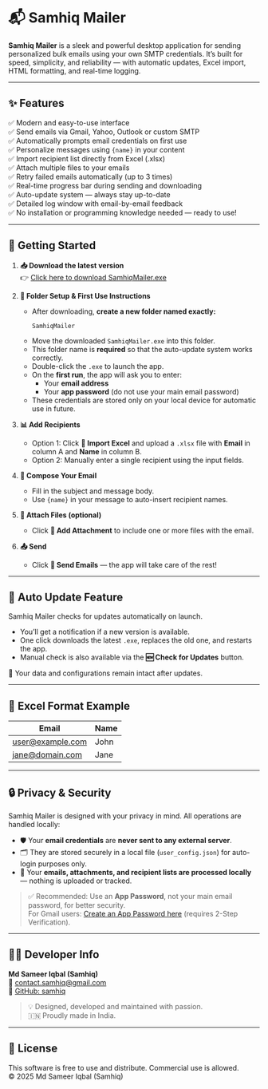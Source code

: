 # 📬 Samhiq Mailer

**Samhiq Mailer** is a sleek and powerful desktop application for sending personalized bulk emails using your own SMTP credentials. It’s built for speed, simplicity, and reliability — with automatic updates, Excel import, HTML formatting, and real-time logging.

---

## ✨ Features

✅ Modern and easy-to-use interface  
✅ Send emails via Gmail, Yahoo, Outlook or custom SMTP  
✅ Automatically prompts email credentials on first use  
✅ Personalize messages using `{name}` in your content  
✅ Import recipient list directly from Excel (.xlsx)  
✅ Attach multiple files to your emails  
✅ Retry failed emails automatically (up to 3 times)  
✅ Real-time progress bar during sending and downloading  
✅ Auto-update system — always stay up-to-date  
✅ Detailed log window with email-by-email feedback  
✅ No installation or programming knowledge needed — ready to use!

---

## 🚀 Getting Started

1. **📥 Download the latest version**  
   👉 [Click here to download SamhiqMailer.exe](https://github.com/samhiq/SamhiqMailer/releases/latest/download/SamhiqMailer.exe)

2. **📁 Folder Setup & First Use Instructions**  
   - After downloading, **create a new folder named exactly:**
     ```
     SamhiqMailer
     ```
   - Move the downloaded `SamhiqMailer.exe` into this folder.  
   - This folder name is **required** so that the auto-update system works correctly.
   - Double-click the `.exe` to launch the app.
   - On the **first run**, the app will ask you to enter:
     - Your **email address**
     - Your **app password** (do not use your main email password)
   - These credentials are stored only on your local device for automatic use in future.

3. **📊 Add Recipients**  
   - Option 1: Click **📁 Import Excel** and upload a `.xlsx` file with **Email** in column A and **Name** in column B.
   - Option 2: Manually enter a single recipient using the input fields.

4. **📝 Compose Your Email**  
   - Fill in the subject and message body.
   - Use `{name}` in your message to auto-insert recipient names.

5. **📎 Attach Files (optional)**  
   - Click **📎 Add Attachment** to include one or more files with the email.

6. **📤 Send**  
   - Click **🚀 Send Emails** — the app will take care of the rest!

---

## 🔄 Auto Update Feature

Samhiq Mailer checks for updates automatically on launch.

- You’ll get a notification if a new version is available.
- One click downloads the latest `.exe`, replaces the old one, and restarts the app.
- Manual check is also available via the **🆕 Check for Updates** button.

📂 Your data and configurations remain intact after updates.

---

## 📁 Excel Format Example

| Email              | Name     |
|--------------------|----------|
| user@example.com   | John     |
| jane@domain.com    | Jane     |

---

## 🔒 Privacy & Security

Samhiq Mailer is designed with your privacy in mind. All operations are handled locally:

- 🛡️ Your **email credentials** are **never sent to any external server**.
- 🗂️ They are stored securely in a local file (`user_config.json`) for auto-login purposes only.
- 📧 Your **emails, attachments, and recipient lists are processed locally** — nothing is uploaded or tracked.

> ✅ Recommended: Use an **App Password**, not your main email password, for better security.  
> For Gmail users: [Create an App Password here](https://myaccount.google.com/apppasswords) (requires 2-Step Verification).

---

## 👨‍💻 Developer Info

**Md Sameer Iqbal (Samhiq)**  
📧 [contact.samhiq@gmail.com](mailto:contact.samhiq@gmail.com)  
🔗 [GitHub: samhiq](https://github.com/samhiq)

> 💡 Designed, developed and maintained with passion.  
> 🇮🇳 Proudly made in India.

---

## 📌 License

This software is free to use and distribute. Commercial use is allowed.  
© 2025 Md Sameer Iqbal (Samhiq)
